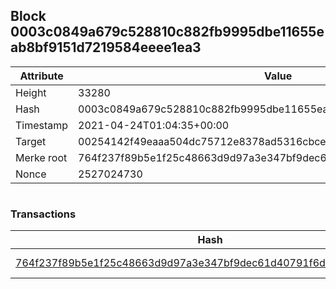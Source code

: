 ## Block 0003c0849a679c528810c882fb9995dbe11655eab8bf9151d7219584eeee1ea3

Attribute | Value
--- | ---
Height | 33280
Hash | 0003c0849a679c528810c882fb9995dbe11655eab8bf9151d7219584eeee1ea3
Timestamp | 2021-04-24T01:04:35+00:00
Target | 00254142f49eaaa504dc75712e8378ad5316cbcead634704b3734b6271167cc4
Merke root | 764f237f89b5e1f25c48663d9d97a3e347bf9dec61d40791f6d0e2b33f22346c
Nonce | 2527024730

```

```

### Transactions

Hash | Amount
--- | ---
[764f237f89b5e1f25c48663d9d97a3e347bf9dec61d40791f6d0e2b33f22346c](764f237f89b5e1f25c48663d9d97a3e347bf9dec61d40791f6d0e2b33f22346c.md) | 10.00000000 SKEPTI 
